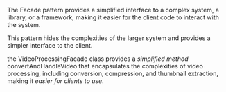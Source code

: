 The Facade pattern provides a simplified interface to a complex system, a library, or a framework, making it easier for the client code to interact with the system.

This pattern hides the complexities of the larger system and provides a simpler interface to the client.

the VideoProcessingFacade class provides a _simplified method_ convertAndHandleVideo that encapsulates the complexities of video processing, including conversion, compression, and thumbnail extraction, making it _easier for clients to use_.
